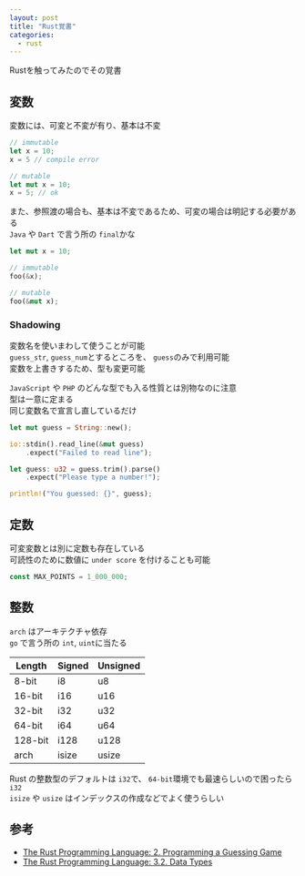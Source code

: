 ```yaml
---
layout: post
title: "Rust覚書"
categories:
  - rust
---
```


Rustを触ってみたのでその覚書

## 変数
変数には、可変と不変が有り、基本は不変

```rust
// immutable
let x = 10;
x = 5 // compile error
```
```rust
// mutable
let mut x = 10;
x = 5; // ok
```

また、参照渡の場合も、基本は不変であるため、可変の場合は明記する必要がある  
`Java` や `Dart` で言う所の `final`かな

```rust
let mut x = 10;

// immutable
foo(&x);

// mutable
foo(&mut x);
```

### Shadowing
変数名を使いまわして使うことが可能  
`guess_str`, `guess_num`とするところを、 `guess`のみで利用可能  
変数を上書きするため、型も変更可能

`JavaScript` や `PHP` のどんな型でも入る性質とは別物なのに注意  
型は一意に定まる  
同じ変数名で宣言し直しているだけ

```rust
let mut guess = String::new();

io::stdin().read_line(&mut guess)
    .expect("Failed to read line");

let guess: u32 = guess.trim().parse()
    .expect("Please type a number!");

println!("You guessed: {}", guess);
```

## 定数
可変変数とは別に定数も存在している  
可読性のために数値に `under score` を付けることも可能

```rust
const MAX_POINTS = 1_000_000;
```

## 整数

`arch` はアーキテクチャ依存  
`go` で言う所の `int`, `uint`に当たる

| Length | Signed | Unsigned |
| --- | --- | --- |
| 8-bit | i8 | u8 |
| 16-bit | i16 | u16 |
| 32-bit | i32 | u32 |
| 64-bit | i64 | u64 |
| 128-bit | i128 | u128 |
| arch | isize | usize |

Rust の整数型のデフォルトは `i32`で、
`64-bit`環境でも最速らしいので困ったら `i32`  
`isize` や `usize` はインデックスの作成などでよく使うらしい

## 参考
- [The Rust Programming Language: 2. Programming a Guessing Game](https://doc.rust-lang.org/book/ch02-00-guessing-game-tutorial.html)
- [The Rust Programming Language: 3.2. Data Types](https://doc.rust-lang.org/book/ch03-02-data-types.html)

